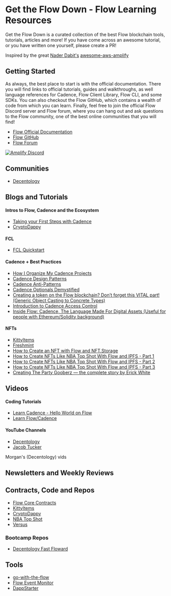 # Get the Flow Down - Flow Learning Resources

Get the Flow Down is a curated collection of the best Flow blockchain tools, tutorials, articles and more! If you have come across an awesome tutorial, or you have written one yourself, please create a PR!

Inspired by the great [Nader Dabit's](https://twitter.com/dabit3) [awesome-aws-amplify](https://github.com/dabit3/awesome-aws-amplify)

## Getting Started

As always, the best place to start is with the official documentation. There you will find links to official tutorials, guides and walkthroughs, as well language references for Cadence, Flow Client Library, Flow CLI, and some SDKs. You can also checkout the Flow GitHub, which contains a wealth of code from which you can learn. Finally, feel free to join the official Flow Discord server and Flow forum, where you can hang out and ask questions to the Flow community, one of the best online communities that you will find!

- [Flow Official Documentation](https://docs.onflow.org/)
- [Flow GitHub](https://github.com/onflow)
- [Flow Forum](https://forum.onflow.org/latest)
  
[![Amplify Discord](./discord-200.jpeg)](https://discord.gg/V9hvdUXFsV)

## Communities

- [Decentology](https://discord.gg/BBRmMFsBqy)

## Blogs and Tutorials

#### Intros to Flow, Cadence and the Ecosystem

- [Taking your First Steps with Cadence](https://joshuahannan.medium.com/taking-your-first-steps-with-cadence-19dde86bbd0)
- [CryptoDappy](https://www.cryptodappy.com/)

#### FCL

- [FCL Quickstart](https://docs.onflow.org/fcl/tutorials/flow-app-quickstart/)

#### Cadence + Best Practices

- [How I Organize My Cadence Projects](https://joshuahannan.medium.com/how-i-organize-my-cadence-projects-75b811b700d9)
- [Cadence Design Patterns](https://docs.onflow.org/cadence/design-patterns/)
- [Cadence Anti-Patterns](https://docs.onflow.org/cadence/anti-patterns/)
- [Cadence Optionals Demystified](https://joshuahannan.medium.com/optionals-in-cadence-not-optional-fb39bb4b0081)
- [Creating a token on the Flow blockchain? Don’t forget this VITAL part! (Generic Object Casting to Concrete Types)](https://joshuahannan.medium.com/creating-a-token-on-the-flow-blockchain-dont-forget-this-vital-part-2607a19c7ccd)
- [Introduction to Cadence Access Control](https://joshuahannan.medium.com/basic-access-control-in-cadence-28c5765c6ec0)
- [Inside Flow: Cadence, The Language Made For Digital Assets (Useful for people with Ethereum/Solidity background)](https://www.onflow.org/post/flow-blockchain-cadence-programming-language-resources-assets)

#### NFTs

- [KittyItems](https://github.com/onflow/kitty-items)
- [Freshmint](https://github.com/onflow/freshmint)
- [How to Create an NFT with Flow and NFT.Storage](https://medium.com/@qq976739120/how-to-create-an-nft-with-flow-and-nft-storage-1ccce45797b0)
- [How to Create NFTs Like NBA Top Shot With Flow and IPFS - Part 1](https://medium.com/pinata/how-to-create-nfts-like-nba-top-shot-with-flow-and-ipfs-701296944bf)
- [How to Create NFTs Like NBA Top Shot With Flow and IPFS - Part 2](https://medium.com/pinata/how-to-display-your-nft-collection-like-nba-top-shot-with-flow-and-ipfs-6ba75048bf8a)
- [How to Create NFTs Like NBA Top Shot With Flow and IPFS - Part 3](https://medium.com/pinata/how-to-create-an-nft-marketplace-on-flow-with-ipfs-a162a1aeb426)
- [Creating The Party Gooberz — the complete story by Erick White](https://medium.com/@The.Party.Gooberz/creating-the-the-party-gooberz-the-complete-story-by-erick-white-621a93a6e94e)

## Videos

#### Coding Tutorials

- [Learn Cadence - Hello World on Flow](https://www.youtube.com/watch?v=pRz7EzrWchs)
- [Learn Flow/Cadence](https://www.youtube.com/playlist?list=PLvcQxi9WyGdF32YuZABVTx-t3-FsBNCN2)

#### YouTube Channels

- [Decentology](https://www.youtube.com/c/Decentology)
- [Jacob Tucker](https://www.youtube.com/channel/UCf6DzMRwj7SJ3nPrZqd5hHw)

Morgan's (Decentology) vids


## Newsletters and Weekly Reviews



## Contracts, Code and Repos

- [Flow Core Contracts](https://github.com/onflow/flow-core-contracts)
- [KittyItems](https://github.com/onflow/kitty-items)
- [CryptoDappy](https://github.com/bebner/crypto-dappy)
- [NBA Top Shot](https://github.com/dapperlabs/nba-smart-contracts)
- [Versus](https://github.com/versus-flow/versus-contracts)

### Bootcamp Repos

- [Decentology Fast Floward](https://github.com/decentology/fast-floward-1)



## Tools

- [go-with-the-flow](https://github.com/bjartek/go-with-the-flow)
- [Flow Event Monitor](https://github.com/ph0ph0/FlowMarketplaceEventMonitor)
- [DappStarter](https://dappstarter.decentology.com/)
